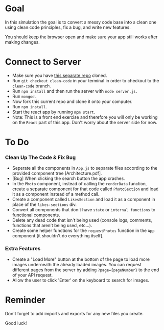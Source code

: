 # Goal

In this simulation the goal is to convert a messy code base into a clean one using clean code principles, fix a bug, and write new features.

You should keep the browser open and make sure your app still works after making changes.

# Connect to Server

- Make sure you have [this separate repo](https://github.com/Elevationacademy/rnd-server-simulation) cloned.
- Run `git checkout clean-code` in your terminal in order to checkout to the `clean-code` branch.
- Run `npm install` and then run the server with `node server.js`.
- Run `mongod`.
- Now fork this current repo and clone it onto your computer.
- Run `npm install`.
- Start the react app by running `npm start`.
- Note: This is a front end exercise and therefore you will only be working on the `React` part of this app. Don't worry about the server side for now.

# To Do

### Clean Up The Code & Fix Bug

- Seperate all the components in `App.js` to separate files according to the provided component tree [Architecture.pdf].
- [Bug] When clicking the search button the app crashes.
- In the `Photo` component, instead of calling the `renderData` function, create a separate component for that code called `PhotoSection` and load it as a component instead of a method call.
- Create a component called `LikesSection` and load it as a component in place of the `likes-sections` div.
- Convert all components that don't have `state` or `internal functions` to functional components.
- Delete any dead code that isn't being used (console logs, comments, functions that aren't being used, etc...).
- Create some helper functions for the `requestPhotos` function in the `App` component [it shouldn't do everything itself].

### Extra Features

- Create a "Load More" button at the bottom of the page to load more images underneath the already loaded images. You can request different pages from the server by adding `?page={pageNumber}` to the end of your API request.
- Allow the user to click 'Enter' on the keyboard to search for images.

# Reminder

Don't forget to add imports and exports for any new files you create.

Good luck!
